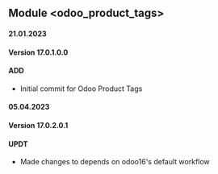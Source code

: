 ## Module <odoo_product_tags>

#### 21.01.2023
#### Version 17.0.1.0.0
#### ADD
- Initial commit for Odoo Product Tags


#### 05.04.2023
#### Version 17.0.2.0.1
#### UPDT
- Made changes to depends on odoo16's default workflow

